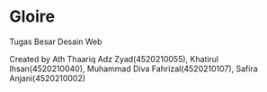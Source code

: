 # Gloire
Tugas Besar Desain Web

Created by Ath Thaariq Adz Zyad(4520210055), Khatirul Ihsan(4520210040), Muhammad Diva Fahrizal(4520210107), Safira Anjani(4520210002)
